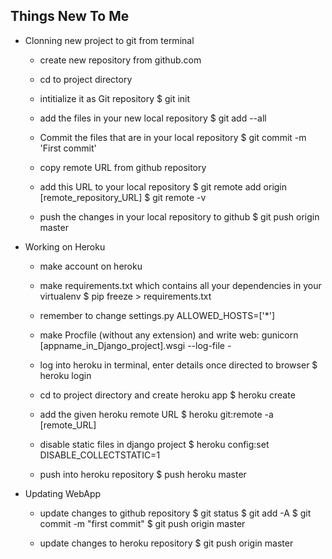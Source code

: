 ## Things New To Me

- Clonning new project to git from terminal

    * create new repository from github.com

    * cd to project directory

    * intitialize it as Git repository
        $ git init

    * add the files in your new local repository
        $ git add --all

    * Commit the files that are in your local repository
        $ git commit -m 'First commit'

    * copy remote URL from github repository

    * add this URL to your local repository
        $ git remote add origin [remote_repository_URL]
        $ git remote -v

    * push the changes in your local repository to github
        $ git push origin master

- Working on Heroku

    * make account on heroku

    * make requirements.txt which contains all your dependencies in your virtualenv
        $ pip freeze > requirements.txt

    * remember to change settings.py ALLOWED_HOSTS=['*']

    * make Procfile (without any extension) and write
        web: gunicorn [appname_in_Django_project].wsgi --log-file -

    * log into heroku in terminal, enter details once directed to browser
        $ heroku login

    * cd to project directory and create heroku app
        $ heroku create
    
    * add the given heroku remote URL
        $ heroku git:remote -a [remote_URL]

    * disable static files in django project
        $ heroku config:set DISABLE_COLLECTSTATIC=1
    
    * push into heroku repository
        $ push heroku master

- Updating WebApp

    * update changes to github repository
        $ git status
        $ git add -A
        $ git commit -m "first commit"
        $ git push origin master

    * update changes to heroku repository
        $ git push origin master 
